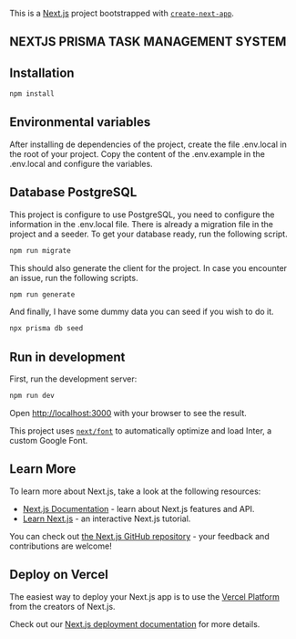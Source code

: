 This is a [Next.js](https://nextjs.org/) project bootstrapped with [`create-next-app`](https://github.com/vercel/next.js/tree/canary/packages/create-next-app).

## NEXTJS PRISMA TASK MANAGEMENT SYSTEM

## Installation

```bash
npm install
```

## Environmental variables

After installing de dependencies of the project, create the file .env.local in the root of your project. Copy the content of the .env.example in the .env.local and configure the variables. 

## Database PostgreSQL

This project is configure to use PostgreSQL, you need to configure the information in the .env.local file. 
There is already a migration file in the project and a seeder. To get your database ready, run the following script.

```bash
npm run migrate
```

This should also generate the client for the project. In case you encounter an issue, run the following scripts. 

```bash
npm run generate
```

And finally, I have some dummy data you can seed if you wish to do it. 

```bash
npx prisma db seed
```

## Run in development

First, run the development server:

```bash
npm run dev
```

Open [http://localhost:3000](http://localhost:3000) with your browser to see the result.


This project uses [`next/font`](https://nextjs.org/docs/basic-features/font-optimization) to automatically optimize and load Inter, a custom Google Font.

## Learn More

To learn more about Next.js, take a look at the following resources:

- [Next.js Documentation](https://nextjs.org/docs) - learn about Next.js features and API.
- [Learn Next.js](https://nextjs.org/learn) - an interactive Next.js tutorial.

You can check out [the Next.js GitHub repository](https://github.com/vercel/next.js/) - your feedback and contributions are welcome!

## Deploy on Vercel

The easiest way to deploy your Next.js app is to use the [Vercel Platform](https://vercel.com/new?utm_medium=default-template&filter=next.js&utm_source=create-next-app&utm_campaign=create-next-app-readme) from the creators of Next.js.

Check out our [Next.js deployment documentation](https://nextjs.org/docs/deployment) for more details.
